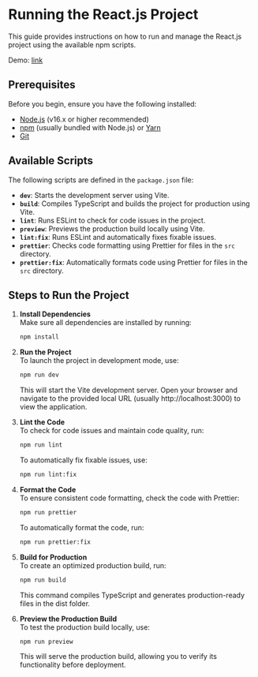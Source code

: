 # Running the React.js Project

This guide provides instructions on how to run and manage the React.js project using the available npm scripts.

Demo: [link](https://drive.google.com/file/d/1PU9v9rXBh521LpvSIgXWUJKxo86Wkzlw/view?usp=sharing)

## Prerequisites

Before you begin, ensure you have the following installed:

- [Node.js](https://nodejs.org/) (v16.x or higher recommended)
- [npm](https://www.npmjs.com/) (usually bundled with Node.js) or [Yarn](https://yarnpkg.com/)
- [Git](https://git-scm.com/)

## Available Scripts

The following scripts are defined in the `package.json` file:

- **`dev`**: Starts the development server using Vite.
- **`build`**: Compiles TypeScript and builds the project for production using Vite.
- **`lint`**: Runs ESLint to check for code issues in the project.
- **`preview`**: Previews the production build locally using Vite.
- **`lint:fix`**: Runs ESLint and automatically fixes fixable issues.
- **`prettier`**: Checks code formatting using Prettier for files in the `src` directory.
- **`prettier:fix`**: Automatically formats code using Prettier for files in the `src` directory.

## Steps to Run the Project

1. **Install Dependencies**  
   Make sure all dependencies are installed by running:

   ```bash
   npm install
   ```

2. **Run the Project**  
   To launch the project in development mode, use:

   ```bash
   npm run dev
   ```

   This will start the Vite development server. Open your browser and navigate to the provided local URL (usually http://localhost:3000) to view the application.

3. **Lint the Code**  
   To check for code issues and maintain code quality, run:

   ```bash
   npm run lint
   ```

   To automatically fix fixable issues, use:

   ```bash
   npm run lint:fix
   ```

4. **Format the Code**  
   To ensure consistent code formatting, check the code with Prettier:

   ```bash
   npm run prettier
   ```

   To automatically format the code, run:

   ```bash
   npm run prettier:fix
   ```

5. **Build for Production**  
   To create an optimized production build, run:

   ```bash
   npm run build
   ```

   This command compiles TypeScript and generates production-ready files in the dist folder.

6. **Preview the Production Build**  
   To test the production build locally, use:

   ```bash
   npm run preview
   ```

   This will serve the production build, allowing you to verify its functionality before deployment.
